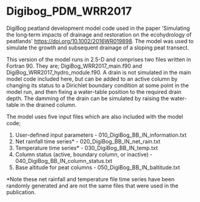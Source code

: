 # Digibog_PDM_WRR2017
DigiBog peatland development model code used in the paper 'Simulating the long‐term impacts of drainage and restoration on the ecohydrology of peatlands' https://doi.org/10.1002/2016WR019898. The model was used to simulate the growth and subsequent drainage of a sloping peat transect. 

This version of the model runs in 2.5-D and comprises two files written in Fortran 90. They are;
DigiBog_WRR2017_main.f90 and DigiBog_WRR2017_hydro_module.f90. A drain is not simulated in the main model code included here, but can be added to an active column by changing its status to a Dirichlet boundary condition at some point in the model run, and then fixing a water-table position to the required drain depth. The damming of the drain can be simulated by raising the water-table in the drained column. 

The model uses five input files which are also included with the model code;
1. User-defined input parameters - 010_DigiBog_BB_IN_information.txt
2. Net rainfall time series* - 020_DigiBog_BB_IN_net_rain.txt
3. Temperature time series* - 030_DigiBog_BB_IN_temp.txt
4. Column status (active, boundary column, or inactive) - 040_DigiBog_BB_IN_column_status.txt
5. Base altitude for peat columns - 050_DigiBog_BB_IN_baltitude.txt

*Note these net rainfall and temperature file time series have been randomly generated and are not the same files that were used in the publication.
